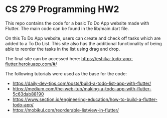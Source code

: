 # CS 279 Programming HW2

This repo contains the code for a basic To Do App website made with Flutter. The main code can be found in the lib/main.dart file.

On this To Do App website, users can create and check off tasks which are added to a To Do List. This site also has the additional functionality of being able to reorder the tasks in the list using drag and drop.

The final site can be accessed here: https://eshika-todo-app-flutter.herokuapp.com/#/

The following tutorials were used as the base for the code:
  * https://daily-dev-tips.com/posts/build-a-todo-list-app-with-flutter/
  * https://medium.com/the-web-tub/making-a-todo-app-with-flutter-5c63dab88190
  * https://www.section.io/engineering-education/how-to-build-a-flutter-todo-app/
  * https://mobikul.com/reorderable-listview-in-flutter/

